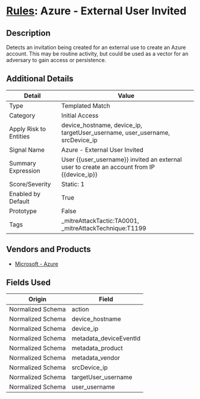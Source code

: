 # [Rules](README.md): Azure - External User Invited

## Description
Detects an invitation being created for an external use to create an Azure account. This may be routine activity, but could be used as a vector for an adversary to gain access or persistence.

## Additional Details
|Detail|Value|
|----|----|
|Type|Templated Match|
|Category|Initial Access|
|Apply Risk to Entities|device_hostname, device_ip, targetUser_username, user_username, srcDevice_ip|
|Signal Name|Azure - External User Invited|
|Summary Expression|User {{user_username}}  invited an external user to create an account from IP {{device_ip}}|
|Score/Severity|Static: 1|
|Enabled by Default|True|
|Prototype|False|
|Tags|_mitreAttackTactic:TA0001, _mitreAttackTechnique:T1199|
## Vendors and Products
- [Microsoft - Azure](../products/a1225af5-e778-4068-a9a2-47da93d1ff24.md)


## Fields Used

|Origin|Field|
|----|----|
|Normalized Schema|action|
|Normalized Schema|device_hostname|
|Normalized Schema|device_ip|
|Normalized Schema|metadata_deviceEventId|
|Normalized Schema|metadata_product|
|Normalized Schema|metadata_vendor|
|Normalized Schema|srcDevice_ip|
|Normalized Schema|targetUser_username|
|Normalized Schema|user_username|


